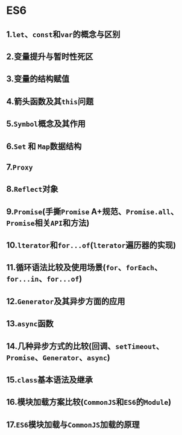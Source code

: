 # ES6

## 1.`let`、`const`和`var`的概念与区别

## 2.变量提升与暂时性死区

## 3.变量的结构赋值

## 4.箭头函数及其`this`问题

## 5.`Symbol`概念及其作用

## 6.`Set` 和 `Map`数据结构

## 7.`Proxy`

## 8.`Reflect`对象

## 9.`Promise`(手撕`Promise` A+规范、`Promise.all`、`Promise`相关`API`和方法)

## 10.`lterator`和`for...of`(`lterator`遍历器的实现)

## 11.循环语法比较及使用场景(`for`、`forEach`、`for...in`、`for...of`)

## 12.`Generator`及其异步方面的应用

## 13.`async`函数

## 14.几种异步方式的比较(回调、`setTimeout`、`Promise`、`Generator`、`async`)

## 15.`class`基本语法及继承

## 16.模块加载方案比较(`CommonJS`和`ES6`的`Module`)

## 17.`ES6`模块加载与`CommonJS`加载的原理
